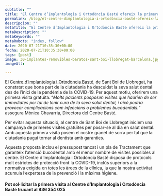 ```yaml
---
subtitle: ""
title: "El Centre d’Implantologia i Ortodòncia Basté ofereix la primera visita gratuïta per tal que la ciutadania no descuidi la salut dental"
permalink: /blog/el-centre-dimplantologia-i-ortodòncia-basté-ofereix-la-primera-visita-gratuïta-per-tal-que-la-ciutadania-no-descuidi-la-salut-dental/
descripcion: ""     
metaTitle: "El Centre d’Implantologia i Ortodòncia Basté ofereix la primera visita gratuïta per tal que la ciutadania no descuidi la salut dental"
metaDescription: ""
metaKeywords: ""
metaRobots: "index, follow"
date: 2020-07-21T10:35:30+00:00
fecha: 2020-07-21T10:35:30+00:00
tags: [post]
image: 30-implantes-removibles-baratos-sant-boi-llobregat-barcelona.jpg
imageAlt: 

---
```




El [Centre d’Implantologia i Ortodòncia Basté](https://centredentalbaste.com/contacto/), de Sant Boi de Llobregat, ha constatat que bona part de la ciutadania ha descuidat la seva salut dental des de l’inici de la pandèmia de la COVID-19. Per aquest motiu, oferirem una primera visita gratuïta. “*Molts pacients posposen visites que haurien de ser immediates per tal de tenir cura de la seva salut dental, i això podria provocar complicacions com infeccions o problemes bucodentals.*” assegura Mònica Chavarria, Directora del Centre Basté.




Per evitar aquesta situació, al centre de Sant Boi de Llobregat iniciem una campanya de primeres visites gratuïtes per posar-se al dia en salut dental. Amb aquesta primera visita posem el nostre granet de sorra per tal que la ciutadania pugui tornar al dentista amb garanties.




Aquesta proposta inclou el pressupost tancat i un pla de Tractament que garanteix l’atenció bucodental amb el menor nombre de visites possibles al centre. El Centre d’Implantologia i Ortodòncia Basté disposa de protocols molt estrictes de protecció front la COVID-19, inclús superiors a la normativa exigida en totes les àrees de la clínica, ja que la nostra activitat acumula l’expertesa de la prevenció i la màxima higiene.




#### Pot sol·licitar la primera visita al Centre d’Implantologia i Ortodòncia Basté trucant al 936 354 025



